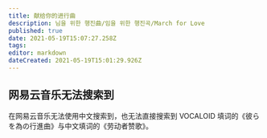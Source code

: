 ```yaml
---
title: 献给你的进行曲
description: 님을 위한 행진曲/임을 위한 행진곡/March for Love
published: true
date: 2021-05-19T15:07:27.258Z
tags: 
editor: markdown
dateCreated: 2021-05-19T15:01:29.926Z
---
```


## 网易云音乐无法搜索到

在网易云音乐无法使用中文搜索到，也无法直接搜索到 VOCALOID 填词的《彼らを為の行進曲》与中文填词的《劳动者赞歌》。
